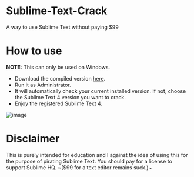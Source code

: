# Sublime-Text-Crack
A way to use Sublime Text without paying $99

# How to use

**NOTE:** This can only be used on Windows.
- Download the compiled version [here](https://github.com/B1ue-Dev/Sublime-Text-Crack/releases).
- Run it as Administrator.
- It will automatically check your current installed version. If not, choose the Sublime Text 4 version you want to crack.
- Enjoy the registered Sublime Text 4.

![image](https://user-images.githubusercontent.com/60958064/194717867-6ffc856f-e32e-4a8d-a0e0-e93325c55e9a.png)

# Disclaimer

This is purely intended for education and I against the idea of using this for the purpose of pirating Sublime Text. You should pay for a license to support Sublime HQ. ~($99 for a text editor remains suck.)~
